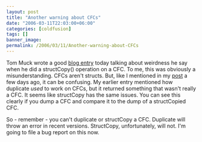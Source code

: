 ```yaml
---
layout: post
title: "Another warning about CFCs"
date: "2006-03-11T22:03:00+06:00"
categories: [coldfusion]
tags: []
banner_image: 
permalink: /2006/03/11/Another-warning-about-CFCs
---
```


Tom Muck wrote a good <a href="http://www.tom-muck.com/blog/index.cfm?newsid=128">blog entry</a> today talking about weirdness he say when he did a structCopy() operation on a CFC. To me, this was obviously a misunderstanding. CFCs aren't structs. But, like I mentioned in my <a href="http://ray.camdenfamily.com/index.cfm/2006/3/8/Reminder-on-duping-CFCs">post</a> a few days ago, it can be confusing. My earlier entry mentioned how duplicate <i>used</i> to work on CFCs, but it returned something that wasn't really a CFC. It seems like structCopy has the same issues. You can see this clearly if you dump a CFC and compare it to the dump of a structCopied CFC.

So - remember - you can't duplicate or structCopy a CFC. Duplicate will throw an error in recent versions. StructCopy, unfortunately, will not. I'm going to file a bug report on this now.
